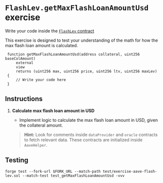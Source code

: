 # `FlashLev.getMaxFlashLoanAmountUsd` exercise

Write your code inside the [`FlashLev` contract](https://github.com/Cyfrin/defi-reth/blob/main/foundry/src/exercises/FlashLev.sol)

This exercise is designed to test your understanding of the math for how the max flash loan amount is calculated.

```solidity
 function getMaxFlashLoanAmountUsd(address collateral, uint256 baseColAmount)
     external
     view
     returns (uint256 max, uint256 price, uint256 ltv, uint256 maxLev)
 {
     // Write your code here
 }
```

## Instructions

1. **Calculate max flash loan amount in USD**

   - Implement logic to calculate the max flash loan amount in USD, given the collateral amount.

   > **Hint:** Look for comments inside `dataProvider` and `oracle` contracts to fetch relevant data.
   > These contracts are initialized inside `AaveHelper`.

## Testing

```shell
forge test --fork-url $FORK_URL --match-path test/exercise-aave-flash-lev.sol --match-test test_getMaxFlashLoanAmountUsd -vvv
```

